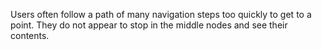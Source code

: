 Users often follow a path of many navigation steps too quickly to get to a point. They do not appear to stop in the middle nodes and see their contents.
